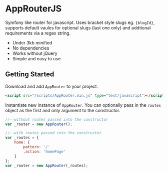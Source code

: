 # AppRouterJS

Symfony like router for javascript. Uses bracket style slugs eg. `{blogId}`, supports default vaules for optional slugs (last one only) and addtional requirements via a regex string.

* Under 3kb minified
* No dependencies
* Works without jQuery
* Simple and easy to use

## Getting Started

Download and add `AppRouter` to your project.

```html
<script src="/scripts/AppRouter.min.js" type="text/javascript"></script>
```

Instantiate new instance of `AppRouter`. You can optionally pass in the `routes` object as the first and only argument to the constructor.

```javascript
//--without routes passed into the constructor
var _router = new AppRouter();

//--with routes passed into the constructor
var _routes = {
	home: {
		pattern: '/'
		,action: 'homePage'
	}
};
var _router = new AppRouter(_routes);
```